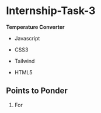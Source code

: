 # Internship-Task-3
__Temperature Converter__
- Javascript
* CSS3
+ Tailwind
- HTML5
## Points to Ponder
1. For
